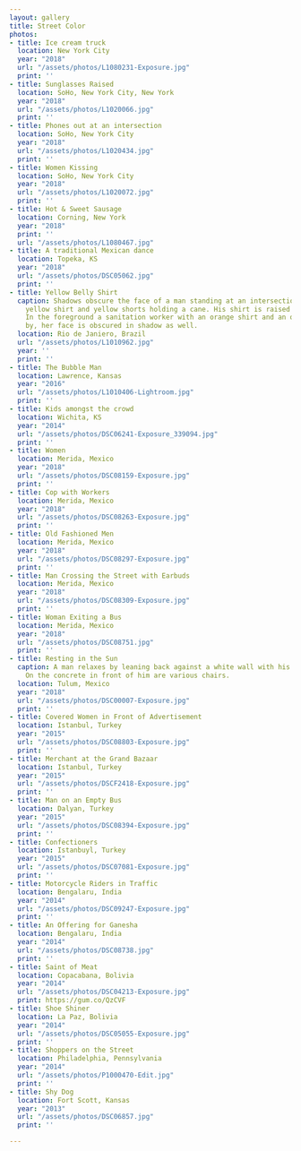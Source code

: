 ```yaml
---
layout: gallery
title: Street Color
photos:
- title: Ice cream truck
  location: New York City
  year: "2018"
  url: "/assets/photos/L1080231-Exposure.jpg"
  print: ''
- title: Sunglasses Raised
  location: SoHo, New York City, New York
  year: "2018"
  url: "/assets/photos/L1020066.jpg"
  print: ''
- title: Phones out at an intersection
  location: SoHo, New York City
  year: "2018"
  url: "/assets/photos/L1020434.jpg"
  print: ''
- title: Women Kissing
  location: SoHo, New York City
  year: "2018"
  url: "/assets/photos/L1020072.jpg"
  print: ''
- title: Hot & Sweet Sausage
  location: Corning, New York
  year: "2018"
  print: ''
  url: "/assets/photos/L1080467.jpg"
- title: A traditional Mexican dance
  location: Topeka, KS
  year: "2018"
  url: "/assets/photos/DSC05062.jpg"
  print: ''
- title: Yellow Belly Shirt
  caption: Shadows obscure the face of a man standing at an intersection wearing a
    yellow shirt and yellow shorts holding a cane. His shirt is raised over his belly.
    In the foreground a sanitation worker with an orange shirt and an orange hat passes
    by, her face is obscured in shadow as well.
  location: Rio de Janiero, Brazil
  url: "/assets/photos/L1010962.jpg"
  year: ''
  print: ''
- title: The Bubble Man
  location: Lawrence, Kansas
  year: "2016"
  url: "/assets/photos/L1010406-Lightroom.jpg"
  print: ''
- title: Kids amongst the crowd
  location: Wichita, KS
  year: "2014"
  url: "/assets/photos/DSC06241-Exposure_339094.jpg"
  print: ''
- title: Women
  location: Merida, Mexico
  year: "2018"
  url: "/assets/photos/DSC08159-Exposure.jpg"
  print: ''
- title: Cop with Workers
  location: Merida, Mexico
  year: "2018"
  url: "/assets/photos/DSC08263-Exposure.jpg"
  print: ''
- title: Old Fashioned Men
  location: Merida, Mexico
  year: "2018"
  url: "/assets/photos/DSC08297-Exposure.jpg"
  print: ''
- title: Man Crossing the Street with Earbuds
  location: Merida, Mexico
  year: "2018"
  url: "/assets/photos/DSC08309-Exposure.jpg"
  print: ''
- title: Woman Exiting a Bus
  location: Merida, Mexico
  year: "2018"
  url: "/assets/photos/DSC08751.jpg"
  print: ''
- title: Resting in the Sun
  caption: A man relaxes by leaning back against a white wall with his eyes closed.
    On the concrete in front of him are various chairs.
  location: Tulum, Mexico
  year: "2018"
  url: "/assets/photos/DSC00007-Exposure.jpg"
  print: ''
- title: Covered Women in Front of Advertisement
  location: Istanbul, Turkey
  year: "2015"
  url: "/assets/photos/DSC08803-Exposure.jpg"
  print: ''
- title: Merchant at the Grand Bazaar
  location: Istanbul, Turkey
  year: "2015"
  url: "/assets/photos/DSCF2418-Exposure.jpg"
  print: ''
- title: Man on an Empty Bus
  location: Dalyan, Turkey
  year: "2015"
  url: "/assets/photos/DSC08394-Exposure.jpg"
  print: ''
- title: Confectioners
  location: Istanbuyl, Turkey
  year: "2015"
  url: "/assets/photos/DSC07081-Exposure.jpg"
  print: ''
- title: Motorcycle Riders in Traffic
  location: Bengalaru, India
  year: "2014"
  url: "/assets/photos/DSC09247-Exposure.jpg"
  print: ''
- title: An Offering for Ganesha
  location: Bengalaru, India
  year: "2014"
  url: "/assets/photos/DSC08738.jpg"
  print: ''
- title: Saint of Meat
  location: Copacabana, Bolivia
  year: "2014"
  url: "/assets/photos/DSC04213-Exposure.jpg"
  print: https://gum.co/QzCVF
- title: Shoe Shiner
  location: La Paz, Bolivia
  year: "2014"
  url: "/assets/photos/DSC05055-Exposure.jpg"
  print: ''
- title: Shoppers on the Street
  location: Philadelphia, Pennsylvania
  year: "2014"
  url: "/assets/photos/P1000470-Edit.jpg"
  print: ''
- title: Shy Dog
  location: Fort Scott, Kansas
  year: "2013"
  url: "/assets/photos/DSC06857.jpg"
  print: ''

---
```

